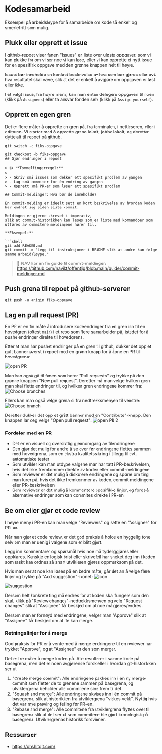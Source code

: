 # Kodesamarbeid

Eksempel på arbeidsløype for å samarbeide om kode så enkelt og smertefritt som mulig.

## Plukk eller opprett et issue

I github-repoet viser fanen "Issues" en liste over uløste oppgaver, som vi kan plukke fra om vi ser noe vi kan løse, eller vi kan opprette et nytt issue for en spesifikk oppgave med den grønne knappen helt til høyre.

Issuet bør inneholde en konkret beskrivelse av hva som bør gjøres eller evt. hva resultatet skal være, slik at det er enkelt å avgjøre om oppgaven er løst eller ikke.

I et valgt issue, fra høyre meny, kan man enten delegere oppgaven til noen (klikk på `Assignees`) eller ta ansvar for den selv (klikk på `Assign yourself`).

## Opprett en egen gren

Det er flere måter å opprette en gren på, fra terminalen, i nettleseren, eller i editoren.
Vi starter med å opprette grena lokalt, jobbe lokalt, og deretter dytte alt til repoet på github.

```shell
git switch -c fiks-oppgave
```

``` shell 
git checkout -b fiks-oppgave
## Gjør endringer i repoet

> 👍 **Tommelfingerregel:**
>
> - Skriv små issues som dekker ett spesifikt problem av gangen
> - Lag små commiter for én endring av gangen
> - Opprett små PR-er som løser ett spesifikt problem

## Commit-meldinger: Hva bør de inneholde?

En commit-melding er ideelt sett en kort beskrivelse av hvordan koden har endret seg siden siste commit.

Meldingen er gjerne skrevet i imperativ,
slik at commit-historikken kan leses som en liste med kommandoer som utføres av commitene meldingene hører til.

**Eksempel:**

```shell
git add README.md
git commit -m "Legg til instruksjoner i README slik at andre kan følge samme arbeidsløype."
```

> 🔗 NAV har en fin guide til commit-meldinger: https://github.com/navikt/offentlig/blob/main/guider/commit-meldinger.md

## Push grena til repoet på github-serveren

```shell
git push -u origin fiks-oppgave
```

## Lag en pull request (PR)

En PR er en fin måte å introdusere kodeendringer fra én gren inn til en hovedgren (oftest `main`) i et repo som flere samarbeider på, istedet for å pushe endringer direkte til hovedgrena.

Etter at man har pushet endringer på en gren til github, dukker det opp et gult banner øverst i repoet med en grønn knapp for å åpne en PR til hovedgrena:

![open PR](open_pr.png)

Man kan også gå til fanen som heter "Pull requests" og trykke på den grønne knappen "New pull request".
Deretter må man velge hvilken gren man skal flette endringer til, og hvilken gren endringene kommer fra: ![Choose branches](choose-branches.png)

Ellers kan man også velge grena si fra nedtrekksmenyen til venstre: ![Choose branch](choose-branch.png)

Deretter dukker det opp et grått banner med en "Contribute"-knapp. Den knappen lar deg velge "Open pull request": ![open PR 2](open-pr-2.png)

### Fordeler med en PR

- Det er en visuell og oversiktlig gjennomgang av filendringene
- Den gjør det mulig for andre å se over før endringene flettes sammen med hovedgrena, som en ekstra kvalitetssikring i tillegg til evt. automatiske tester
- Som utvikler kan man utdype valgene man har tatt i PR-beskrivelsen, hvis det ikke fremkommer direkte av koden eller commit-meldingene
- Som reviewer er det mulig å diskutere endringene og spørre om ting man lurer på, hvis det ikke fremkommer av koden, commit-meldingene eller PR-beskrivelsen
- Som reviewer er det mulig å kommentere spesifikke linjer, og foreslå alternative endringer som kan commites direkte i PR-en

## Be om eller gjør et code review

I høyre meny i PR-en kan man velge "Reviewers" og sette en "Assignee" for PR-en.

Når man gjør et code review, er det god praksis å holde en hyggelig tone selv om man er uenig i valgene som er blitt gjort.

Legg inn kommentarer og spørsmål hvis noe må tydeliggjøres eller oppklares. Kanskje en logisk brist eller skrivefeil har sneket deg inn i koden som raskt kan ordnes så snart utvikleren gjøres oppmerksom på det.

Hvis man ser at noe kan løses på en bedre måte, går det an å velge flere linjer og trykke på "Add suggestion"-ikonet:  ![icon](suggestion-icon.png)

![suggestion](code-suggestion.png)

Dersom helt konkrete ting må endres for at koden skal fungere som den skal, klikk på "Review changes"-nedtrekksmenyen og velg "Request changes" slik at "Assignee" får beskjed om at noe må gjøres/endres.

Dersom man er fornøyd med endringene, velger man "Approve" slik at "Assignee" får beskjed om at de kan merge.

### Retningslinjer for å merge

God praksis for PR er å vente med å merge endringene til en reviewer har trykket "Approve", og at "Assignee" er den som merger.

Det er tre måter å merge koden på. Alle resulterer i samme kode på basegrena, men det er noen avgjørende forskjeller i hvordan git-historikken ser ut.

1. "Create merge commit": Alle endringene pakkes inn i en ny merge-commit som fletter de to grenene sammen på basegrena, og utviklergrena beholder alle commitene sine frem til det.
2. "Squash and merge": Alle endringene skvises inn i én commit på basegrena, slik at historikken fra utviklergrena "viskes vekk". Nyttig hvis det var mye prøving og feiling før PR-en.
3. "Rebase and merge": Alle commitene fra utviklergrena flyttes over til basegrena slik at det ser ut som commitene ble gjort kronologisk på basegrena. Utviklergrenas historikk forsvinner.

## Ressurser

- https://ohshitgit.com/
